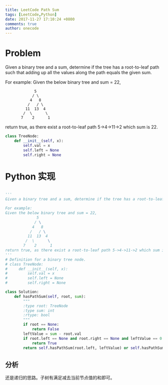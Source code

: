 ```yaml
---
title: LeetCode Path Sum
tags: [LeetCode,Python]
date: 2017-11-27 17:10:24 +0800
comments: true
author: onecode
---
```

# Problem

Given a binary tree and a sum, determine if the tree has a root-to-leaf path such that adding up all the values along the path equals the given sum.

For example:
Given the below binary tree and sum = 22,
 
 ```
              5
             / \
            4   8
           /   / \
          11  13  4
         /  \      \
        7    2      1
```
 
return true, as there exist a root-to-leaf path 5->4->11->2 which sum is 22.

```python
class TreeNode:
    def __init__(self, x):
        self.val = x
        self.left = None
        self.right = None
```

<!--break-->

# Python 实现

``` python

'''
Given a binary tree and a sum, determine if the tree has a root-to-leaf path such that adding up all the values along the path equals the given sum.

For example:
Given the below binary tree and sum = 22,
              5
             / \
            4   8
           /   / \
          11  13  4
         /  \      \
        7    2      1
return true, as there exist a root-to-leaf path 5->4->11->2 which sum is 22.
'''
# Definition for a binary tree node.
# class TreeNode:
#     def __init__(self, x):
#         self.val = x
#         self.left = None
#         self.right = None

class Solution:
    def hasPathSum(self, root, sum):
        """
        :type root: TreeNode
        :type sum: int
        :rtype: bool
        """
        if root == None:
            return False
        leftValue = sum - root.val
        if root.left == None and root.right == None and leftValue == 0:
            return True
        return self.hasPathSum(root.left, leftValue) or self.hasPathSum(root.right, leftValue)


```

## 分析

还是递归的思路。子树有满足减去当前节点值的和即可。
